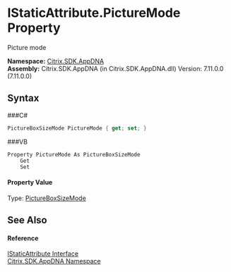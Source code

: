 # IStaticAttribute.PictureMode Property 
 

Picture mode

**Namespace:**&nbsp;<a href="N_Citrix_SDK_AppDNA">Citrix.SDK.AppDNA</a><br />**Assembly:**&nbsp;Citrix.SDK.AppDNA (in Citrix.SDK.AppDNA.dll) Version: 7.11.0.0 (7.11.0.0)

## Syntax

###C#
```csharp
PictureBoxSizeMode PictureMode { get; set; }
```

###VB
```vbnet
Property PictureMode As PictureBoxSizeMode
	Get
	Set
```


#### Property Value
Type: <a href="http://msdn2.microsoft.com/en-us/library/x27a53d5" target="_blank">PictureBoxSizeMode</a>

## See Also


#### Reference
<a href="T_Citrix_SDK_AppDNA_IStaticAttribute">IStaticAttribute Interface</a><br /><a href="N_Citrix_SDK_AppDNA">Citrix.SDK.AppDNA Namespace</a><br />